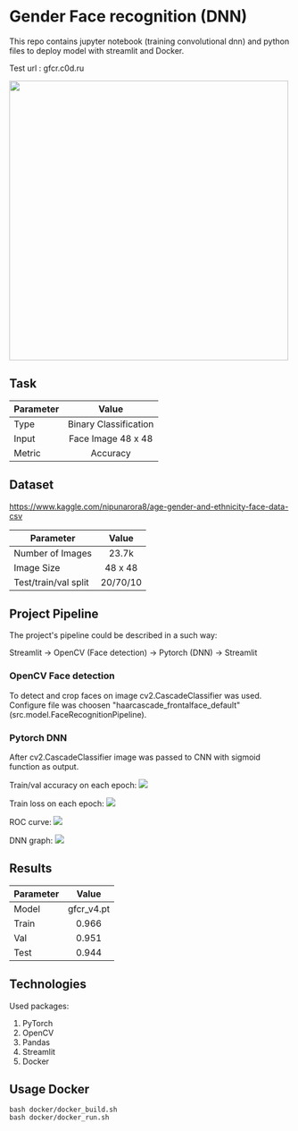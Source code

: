 # Gender Face recognition (DNN)
This repo contains jupyter notebook (training convolutional dnn) and python files to deploy model with streamlit and Docker.

Test url : gfcr.c0d.ru

<img src="plots/img1.png" width="500" height="500">

## Task

| Parameter     | Value         |
| ------------- |:-------------:|
| Type | Binary Classification |
| Input | Face Image 48 x 48 |
| Metric | Accuracy |

## Dataset
https://www.kaggle.com/nipunarora8/age-gender-and-ethnicity-face-data-csv

| Parameter     | Value         |
| ------------- |:-------------:|
| Number of Images | 23.7k |
| Image Size | 48 x 48 |
| Test/train/val split |  20/70/10 |

## Project Pipeline
The project's pipeline could be described in a such way:

Streamlit -> OpenCV (Face detection) -> Pytorch (DNN) -> Streamlit

### OpenCV Face detection
To detect and crop faces on image cv2.CascadeClassifier was used. Configure file was choosen "haarcascade_frontalface_default" (src.model.FaceRecognitionPipeline).

### Pytorch DNN
After cv2.CascadeClassifier image was passed to CNN with sigmoid function as output.

Train/val accuracy on each epoch:
![](plots/acc.png)

Train loss on each epoch:
![](plots/train_loss.png)

ROC curve:
![](plots/roc_auc.png)

DNN graph:
![](plots/gfcr.png)


## Results
| Parameter     | Value         |
| ------------- |:-------------:|
| Model | gfcr_v4.pt |
| Train | 0.966 |
| Val | 0.951 |
| Test | 0.944 |  

## Technologies

Used packages:
1. PyTorch
2. OpenCV
3. Pandas
4. Streamlit
5. Docker

## Usage Docker
```shell
bash docker/docker_build.sh
bash docker/docker_run.sh
```